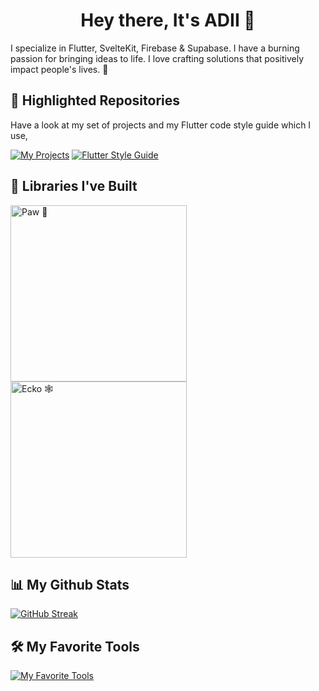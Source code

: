 <div align="center">
<h1> Hey there, It's ADII 👋</h1> 
</div>

I specialize in Flutter, SvelteKit, Firebase & Supabase. I have a burning passion for bringing ideas to life. I love crafting solutions that positively impact people's lives. 💚

## 🌟 Highlighted Repositories

Have a look at my set of projects and my Flutter code style guide which I use,

<a href="https://github.com/AdityaMotale/my_projects"><img alt="My Projects" title="My Projects" src="https://custom-icon-badges.herokuapp.com/badge/-My%20Projects-FF7777?style=for-the-badge&logoColor=white&logo=repo"/></a>
<a href="https://github.com/AdityaMotale/flutter_style_guide"><img alt="Flutter Style Guide" title="Flutter Style Guide" src="https://custom-icon-badges.herokuapp.com/badge/-Flutter%20Style%20Guide-DD58D6?style=for-the-badge&logoColor=white&logo=repo"/></a>

## 📘 Libraries I've Built

<a href="https://github.com/AdityaMotale/paw"><img width="282" src="https://denvercoder1-github-readme-stats.vercel.app/api/pin/?username=AdityaMotale&repo=paw&theme=react&bg_color=1F222E&title_color=F85D7F&icon_color=F8D866&hide_border=true&show_icons=true" alt="Paw 🐾"></a>
<a href="https://github.com/AdityaMotale/ecko"><img width="282" src="https://denvercoder1-github-readme-stats.vercel.app/api/pin/?username=AdityaMotale&repo=ecko&theme=react&bg_color=1F222E&title_color=F85D7F&icon_color=F8D866&hide_border=true&show_icons=true" alt="Ecko 🕸️"></a>

## 📊 My Github Stats

[![GitHub Streak](https://streak-stats.demolab.com/?user=AdityaMotale&theme=merko)](https://git.io/streak-stats)

## 🛠️ My Favorite Tools

[![My Favorite Tools](https://skillicons.dev/icons?i=flutter,svelte,nestjs,firebase,supabase,mongodb,gcp,dart,rust,go,kotlin&theme=dark)](https://skillicons.dev)
